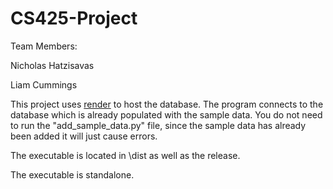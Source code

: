 # CS425-Project
Team Members:

Nicholas Hatzisavas

Liam Cummings

This project uses [render](https://dashboard.render.com/) to host the database. The program connects to the database which is already populated with the sample data. You do not need to run the "add_sample_data.py" file, since the sample data has already been added it will just cause errors.

The executable is located in \dist as well as the release.

The executable is standalone.
